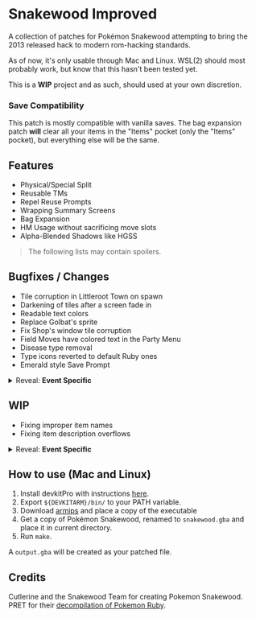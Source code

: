 # Snakewood Improved
A collection of patches for Pokémon Snakewood attempting to bring the 2013 released hack to modern rom-hacking standards.

As of now, it's only usable through Mac and Linux. WSL(2) should most probably work, but know that this hasn't been tested yet.

This is a **WIP** project and as such, should used at your own discretion. 

### Save Compatibility
This patch is mostly compatible with vanilla saves. The bag expansion patch **will** clear all your items in the "Items" pocket (only the "Items" pocket), but everything else will be the same.

## Features
- Physical/Special Split
- Reusable TMs
- Repel Reuse Prompts
- Wrapping Summary Screens
- Bag Expansion
- HM Usage without sacrificing move slots
- Alpha-Blended Shadows like HGSS

> The following lists may contain spoilers.

## Bugfixes / Changes
- Tile corruption in Littleroot Town on spawn
- Darkening of tiles after a screen fade in
- Readable text colors
- Replace Golbat's sprite
- Fix Shop's window tile corruption
- Field Moves have colored text in the Party Menu
- Disease type removal
- Type icons reverted to default Ruby ones
- Emerald style Save Prompt

<details>

<summary>Reveal: <b>Event Specific</b></summary>

- Fix the palette issue for Meteor's portrait
- Use any Electric moves for SS Cangrejo's elevator event
- Avoid softlock after losing the Senex battle
- Set respawn point in Sootopolis City before heading to Sootopolis Heights

</details>

## WIP
- Fixing improper item names
- Fixing item description overflows

<details>

<summary>Reveal: <b>Event Specific</b></summary>

- Fixed some cutscene event movement issues
  - In Route 101, the first zombie cutscene uses the slide movements
  - In Verdanturf Ruins, both Alicia and Pestilence have their exit movements stop at the edge of the screen
  - In Mauville City, Chloe walks into the Hombone and later into the former Chef

</details>


## How to use (Mac and Linux)
1. Install devkitPro with instructions [here](https://devkitpro.org/wiki/Getting_Started).
2. Export `${DEVKITARM}/bin/` to your PATH variable.
3. Download [armips](https://github.com/Kingcom/armips) and place a copy of the executable
3. Get a copy of Pokémon Snakewood, renamed to `snakewood.gba` and place it in current directory.
4. Run `make`.

A `output.gba` will be created as your patched file.

## Credits
Cutlerine and the Snakewood Team for creating Pokemon Snakewood.  
PRET for their [decompilation of Pokemon Ruby](https://github.com/pret/pokeruby).